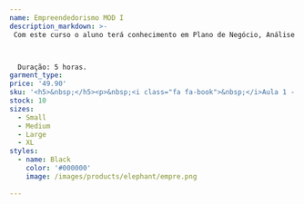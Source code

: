 ```yaml
---
name: Empreendedorismo MOD I
description_markdown: >-
 Com este curso o aluno terá conhecimento em Plano de Negócio, Análise de Viabilidade, Identificação das Oportunidades, Análise de Preço, Ponto de Equilíbrio e Fluxo de Caixa.



  Duração: 5 horas.
garment_type:
price: '49.90'
sku: '<h5>&nbsp;</h5><p>&nbsp;<i class="fa fa-book">&nbsp;</i>Aula 1 - Você Empreendedor - Apresentação</p><p>&nbsp;<i class="fa fa-book">&nbsp;</i>Aula 2 - Plano de Negócios - Introdução</p><p>&nbsp;<i class="fa fa-book">&nbsp;</i>Aula 3 - Plano de Negócios - Utilização</p><p>&nbsp;<i class="fa fa-book">&nbsp;</i>Aula 4 - Análise de Viabilidade do Negócio - Apresentação</p><p>&nbsp;<i class="fa fa-book">&nbsp;</i>Aula 5 - Análise de Viabilidade do Negócio - Parâmetro</p>'
stock: 10
sizes:
  - Small
  - Medium
  - Large
  - XL
styles:
  - name: Black
    color: '#000000'
    image: /images/products/elephant/empre.png
  
---
```

